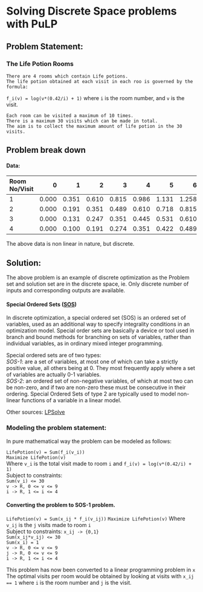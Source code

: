 # Solving Discrete Space problems with PuLP

## Problem Statement:
### The Life Potion Rooms
    There are 4 rooms which contain Life potions. 
    The life potion obtained at each visit in each roo is governed by the formula:
`f_i(v) = log(v*(0.42/i) + 1)` where `i` is the room number, and `v` is the visit.
 
    Each room can be visited a maximum of 10 times. 
    There is a maximum 30 visits which can be made in total.
    The aim is to collect the maximum amount of life potion in the 30 visits.

## Problem break down

#### Data:
|Room No/Visit  |0    |1    |2    |3    |4    |5    |6    |7    |8    |9    |
|:--------------|----:|----:|----:|----:|----:|----:|----:|----:|----:|----:|
|1              |0.000|0.351|0.610|0.815|0.986|1.131|1.258|1.371|1.472|1.564|
|2              |0.000|0.191|0.351|0.489|0.610|0.718|0.815|0.904|0.986|1.061|
|3              |0.000|0.131|0.247|0.351|0.445|0.531|0.610|0.683|0.751|0.815|
|4              |0.000|0.100|0.191|0.274|0.351|0.422|0.489|0.551|0.610|0.665|

The above data is non linear in nature, but discrete.

## Solution:
The above problem is an example of discrete optimization as the Problem set and solution set are in the discrete space, ie. Only discrete number of inputs and corresponding outputs are available.

#### Special Ordered Sets ([SOS](https://en.wikipedia.org/wiki/Special_ordered_set))
In discrete optimization, a special ordered set (SOS) is an ordered set of variables, used as an additional way to specify integrality conditions in an optimization model. Special order sets are basically a device or tool used in branch and bound methods for branching on sets of variables, rather than individual variables, as in ordinary mixed integer programming.

Special ordered sets are of two types:  
*SOS-1*: are a set of variables, at most one of which can take a strictly positive value, all others being at 0. They most frequently apply where a set of variables are actually 0-1 variables.  
*SOS-2*: an ordered set of non-negative variables, of which at most two can be non-zero, and if two are non-zero these must be consecutive in their ordering. Special Ordered Sets of type 2 are typically used to model non-linear functions of a variable in a linear model. 

Other sources: [LPSolve](http://lpsolve.sourceforge.net/5.5/SOS.htm)

### Modeling the problem statement:

In pure mathematical way the problem can be modeled as follows: 

`LifePotion(v) = Sum(f_i(v_i))`  
`Maximize LifePotion(v)`  
Where `v_i` is the total visit made to room `i` and `f_i(v) = log(v*(0.42/i) + 1)`  
Subject to constraints:  
`Sum(v_i) <= 30`  
`v -> R, 0 <= v <= 9`  
`i -> R, 1 <= i <= 4`
  
#### Converting the problem to SOS-1 problem.
`LifePotion(v) = Sum(x_ij * f_i(v_ij))`
`Maximize LifePotion(v)`
Where `v_ij` is the `j` visits made to room `i`  
Subject to constraints: 
`x_ij -> {0,1}`  
`Sum(x_ij*v_ij) <= 30`  
`Sum(x_i) = 1`  
`v -> R, 0 <= v <= 9`  
`j -> R, 0 <= v <= 9`  
`i -> R, 1 <= i <= 4`

This problem has now been converted to a linear programming problem in `x`  
The optimal visits per room would be obtained by looking at visits with `x_ij == 1` where `i` is the room number and `j` is the visit.

    